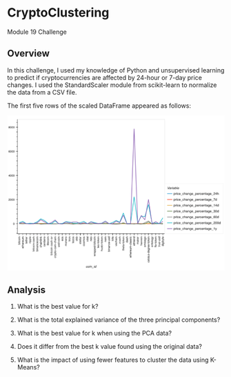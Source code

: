 # CryptoClustering
Module 19 Challenge
## Overview
In this challenge, I used my knowledge of Python and unsupervised learning to predict if cryptocurrencies are affected by 24-hour or 7-day price changes. I used the StandardScaler module from scikit-learn to normalize the data from a CSV file.

The first five rows of the scaled DataFrame appeared as follows:

![](https://github.com/Houdini24/CryptoClustering/blob/main/Resources/DataFrame%20Plot.png)

## Analysis

1. What is the best value for k?

2. What is the total explained variance of the three principal components?

3. What is the best value for k when using the PCA data?
   
4. Does it differ from the best k value found using the original data?

5. What is the impact of using fewer features to cluster the data using K-Means?
